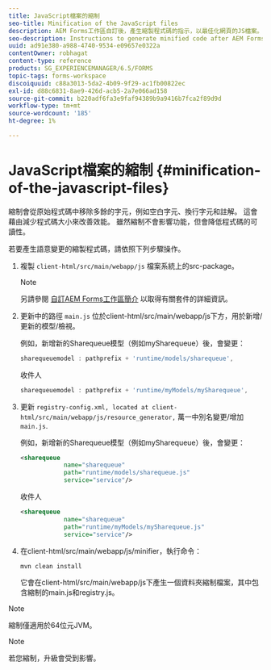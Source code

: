 ```yaml
---
title: JavaScript檔案的縮制
seo-title: Minification of the JavaScript files
description: AEM Forms工作區自訂後，產生縮製程式碼的指示，以最佳化網頁的JS檔案。
seo-description: Instructions to generate minified code after AEM Forms workspace customizations to optimize the JS files for the web.
uuid: ad91e380-a988-4740-9534-e09657e0322a
contentOwner: robhagat
content-type: reference
products: SG_EXPERIENCEMANAGER/6.5/FORMS
topic-tags: forms-workspace
discoiquuid: c88a3013-5da2-4b09-9f29-ac1fb00822ec
exl-id: d88c6831-8ae9-426d-acb5-2a7e066ad158
source-git-commit: b220adf6fa3e9faf94389b9a9416b7fca2f89d9d
workflow-type: tm+mt
source-wordcount: '185'
ht-degree: 1%

---
```


# JavaScript檔案的縮制 {#minification-of-the-javascript-files}

縮制會從原始程式碼中移除多餘的字元，例如空白字元、換行字元和註解。 這會藉由減少程式碼大小來改善效能。 雖然縮制不會影響功能，但會降低程式碼的可讀性。

若要產生語意變更的縮製程式碼，請依照下列步驟操作。

1. 複製 `client-html/src/main/webapp/js` 檔案系統上的src-package。

   >[!NOTE]
   >
   >另請參閱 [自訂AEM Forms工作區簡介](/help/forms/using/introduction-customizing-html-workspace.md) 以取得有關套件的詳細資訊。

1. 更新中的路徑 `main.js` 位於client-html/src/main/webapp/js下方，用於新增/更新的模型/檢視。

   例如，新增新的Sharequeue模型（例如mySharequeue）後，會變更：

   ```javascript
   sharequeuemodel : pathprefix + 'runtime/models/sharequeue',
   ```

   收件人

   ```javascript
   sharequeuemodel : pathprefix + 'runtime/myModels/mySharequeue',
   ```

1. 更新 `registry-config.xml, located at client-html/src/main/webapp/js/resource_generator,` 萬一中別名變更/增加 `main.js`.

   例如，新增新的Sharequeue模型（例如mySharequeue）後，會變更：

   ```xml
   <sharequeue
               name="sharequeue"
               path="runtime/models/sharequeue.js"
               service="service"/>
   ```

   收件人

   ```xml
   <sharequeue
               name="sharequeue"
               path="runtime/myModels/mySharequeue.js"
               service="service"/>
   ```

1. 在client-html/src/main/webapp/js/minifier，執行命令：

   ```shell
   mvn clean install
   ```

   它會在client-html/src/main/webapp/js下產生一個資料夾縮制檔案，其中包含縮制的main.js和registry.js。

>[!NOTE]
>
>縮制僅適用於64位元JVM。

>[!NOTE]
>
>若您縮制，升級會受到影響。

